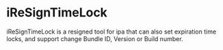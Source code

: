 # iReSignTimeLock
iReSignTimeLock is a resigned  tool for ipa that can also set expiration time locks, and support change Bundle ID, Version or Build number.
